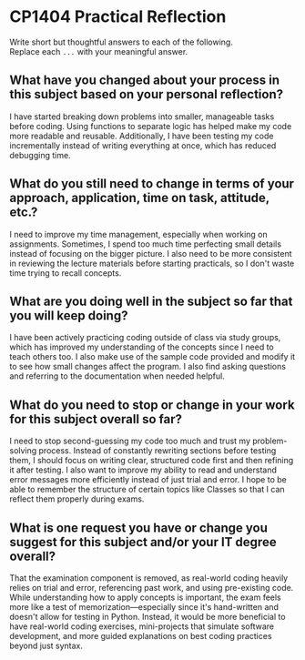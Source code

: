 # CP1404 Practical Reflection

Write short but thoughtful answers to each of the following.  
Replace each `...` with your meaningful answer.

## What have you changed about your process in this subject based on your personal reflection?

I have started breaking down problems into smaller, manageable tasks before coding. Using functions to separate logic has helped make my code more readable and reusable. Additionally, I have been testing my code incrementally instead of writing everything at once, which has reduced debugging time.


## What do you still need to change in terms of your approach, application, time on task, attitude, etc.?

I need to improve my time management, especially when working on assignments. Sometimes, I spend too much time perfecting small details instead of focusing on the bigger picture. I also need to be more consistent in reviewing the lecture materials before starting practicals, so I don't waste time trying to recall concepts.



## What are you doing well in the subject so far that you will keep doing?

I have been actively practicing coding outside of class via study groups, which has improved my understanding of the concepts since I need to teach others too. I also make use of the sample code provided and modify it to see how small changes affect the program. I also find asking questions and referring to the documentation when needed helpful.



## What do you need to stop or change in your work for this subject overall so far?

I need to stop second-guessing my code too much and trust my problem-solving process. Instead of constantly rewriting sections before testing them, I should focus on writing clear, structured code first and then refining it after testing. I also want to improve my ability to read and understand error messages more efficiently instead of just trial and error. I hope to be able to remember the structure of certain topics like Classes so that I can reflect them properly during exams.



## What is one request you have or change you suggest for this subject and/or your IT degree overall?

That the examination component is removed, as real-world coding heavily relies on trial and error, referencing past work, and using pre-existing code. While understanding how to apply concepts is important, the exam feels more like a test of memorization—especially since it's hand-written and doesn't allow for testing in Python. Instead, it would be more beneficial to have real-world coding exercises, mini-projects that simulate software development, and more guided explanations on best coding practices beyond just syntax.




